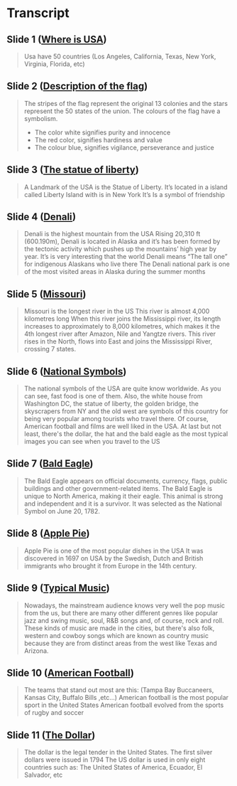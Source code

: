 # Transcript

## Slide 1 ([Where is USA](https://tomasps-dev.github.io/ingles/usa/presentation/usa.html#1))

> Usa have 50 countries (Los Angeles, California, Texas, New York, Virginia, Florida, etc) 

## Slide 2 ([Description of the flag](https://tomasps-dev.github.io/ingles/usa/presentation/usa.html#2))

> The stripes of the flag represent the original 13 colonies and the stars represent the 50 states of the union. 
> The colours of the flag have a symbolism. 
> - The color white signifies purity and innocence 
> - The red color, signifies hardiness and value
> - The colour blue, signifies vigilance, perseverance and justice

## Slide 3 ([The statue of liberty](https://tomasps-dev.github.io/ingles/usa/presentation/usa.html#3))

> A Landmark of the USA is the Statue of Liberty.
> It’s located in a island called Liberty Island with is in New York
> It’s Is a symbol of friendship

## Slide 4 ([Denali](https://tomasps-dev.github.io/ingles/usa/presentation/usa.html#4))

> Denali is the highest mountain from the USA 
> Rising 20,310 ft (600.190m), Denali is located in Alaska and it’s has been formed by the tectonic activity which pushes up the mountains’ high year by year. 
> It’s is very interesting that the world Denali means “The tall one” for indigenous Alaskans who live there 
> The Denali national park is one of the most visited areas in Alaska during the summer months 

## Slide 5 ([Missouri](https://tomasps-dev.github.io/ingles/usa/presentation/usa.html#5))

> Missouri is the longest river in the US 
> This river is almost 4,000 kilometres long
> When this river joins the Mississippi river, its length increases to approximately to 8,000 kilometres, which makes it the 4th longest river after Amazon, Nile and Yangtze rivers.
> This river rises in the North, flows into East and joins the Mississippi River, crossing 7 states.  
 
## Slide 6 ([National Symbols](https://tomasps-dev.github.io/ingles/usa/presentation/usa.html#6))

> The national symbols of the USA are quite know worldwide. As you can see, fast food is one of them. Also, the white house from Washington DC, the statue of liberty, the golden bridge, the     
> skyscrapers from NY and the old west are symbols of this country for being very popular among tourists who travel there. Of course, American football and films are well liked in the USA. At last 
> but not least, there's the dollar, the hat and the bald eagle as the most typical images you can see when you travel to the US

## Slide 7 ([Bald Eagle](https://tomasps-dev.github.io/ingles/usa/presentation/usa.html#7))

> The Bald Eagle appears on official documents, currency, flags, public buildings and other government-related items.
> The Bald Eagle is unique to North America, making it their eagle. This animal is strong and independent and it is a survivor.
> It was selected as the National Symbol on June 20, 1782.

## Slide 8 ([Apple Pie](https://tomasps-dev.github.io/ingles/usa/presentation/usa.html#8))

> Apple Pie is one of the most popular dishes in the USA
> It was discovered in 1697 on USA by the Swedish, Dutch and British immigrants who brought it from Europe in the 14th century. 

## Slide 9 ([Typical Music](https://tomasps-dev.github.io/ingles/usa/presentation/usa.html#9))

> Nowadays, the mainstream audience knows very well the pop music from the us, but there are many other different genres like popular jazz and swing music, soul, R&B songs and, of course, rock 
> and roll. These kinds of music are made in the cities, but there's also folk, western and cowboy songs which are known as country music because they are from distinct areas from the west like 
> Texas and Arizona.

## Slide 10 ([American Football](https://tomasps-dev.github.io/ingles/usa/presentation/usa.html#10))

> The teams that stand out most are this: (Tampa Bay Buccaneers, Kansas City, Buffalo Bills ,etc…)
> American football is the most popular sport in the United States
> American football evolved from the sports of rugby and soccer

## Slide 11 ([The Dollar](https://tomasps-dev.github.io/ingles/usa/presentation/usa.html#11))

> The dollar is the legal tender in the United States.
> The first silver dollars were issued in 1794
> The US dollar is used in only eight countries such as: The United States of America, Ecuador, El Salvador, etc